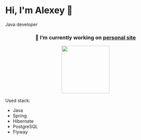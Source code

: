 # Hi, I'm Alexey 👋
Java developer
  <h3 align='center'>🔭 I’m currently working on <a href="https://github.com/nxbeyxnd/PersonalSite"> personal site</a></h3>
<p align='center'>
  <a align='center' href="https://github-readme-stats.vercel.app/api?username=nxbeyxnd&show_icons=true&count_private=true">
    <img align='center' height=150 src="https://github-readme-stats.vercel.app/api?username=nxbeyxnd&show_icons=true&count_private=true"/>
  </a>
</p>

Used stack:

- Java
- Spring
- Hibernate
- PostgreSQL
- Flyway 

<!--
**nxbeyxnd/nxbeyxnd** is a ✨ _special_ ✨ repository because its `README.md` (this file) appears on your GitHub profile.

Here are some ideas to get you started:

- 🔭 I’m currently working on 
- 🌱 I’m currently learning ...
- 👯 I’m looking to collaborate on ...
- 🤔 I’m looking for help with ...
- 💬 Ask me about ...
- 📫 How to reach me: ...
- 😄 Pronouns: ...
- ⚡ Fun fact: ...
-->
